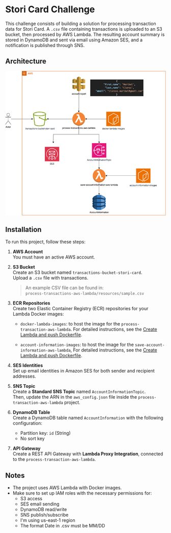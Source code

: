 # Stori Card Challenge

This challenge consists of building a solution for processing transaction data for Stori Card. A `.csv` file containing transactions is uploaded to an S3 bucket, then processed by AWS Lambda. The resulting account summary is stored in DynamoDB and sent via email using Amazon SES, and a notification is published through SNS.

## Architecture

![Architecture](process-transactions-aws-lambda/resources/img/architecture.png)


## Installation

To run this project, follow these steps:

1. **AWS Account**  
   You must have an active AWS account.

2. **S3 Bucket**  
   Create an S3 bucket named `transactions-bucket-stori-card`.  
   Upload a `.csv` file with transactions.
   > An example CSV file can be found in:  
   > `process-transactions-aws-lambda/resources/sample.csv`

3. **ECR Repositories**  
   Create two Elastic Container Registry (ECR) repositories for your Lambda Docker images:

    - `docker-lambda-images`: to host the image for the `process-transaction-aws-lambda`. For detailed instructions, see the [Create Lambda and push Dockerfile](./process-transactions-aws-lambda/README.md).

     - `account-information-images`: to host the image for the `save-account-information-aws-lambda`, For detailed instructions, see the [Create Lambda and push Dockerfile](./save-account-information-aws-lambda/README.md). 

4. **SES Identities**  
   Set up email identities in Amazon SES for both sender and recipient addresses.

5. **SNS Topic**  
   Create a **Standard SNS Topic** named `AccountInformationTopic`.  
   Then, update the ARN in the `aws_config.json` file inside the `process-transaction-aws-lambda` project.

6. **DynamoDB Table**  
   Create a DynamoDB table named `AccountInformation` with the following configuration:

    - Partition key: `id` (String)
    - No sort key

7. **API Gateway**  
   Create a REST API Gateway with **Lambda Proxy Integration**, connected to the `process-transaction-aws-lambda`.

## Notes

- The project uses AWS Lambda with Docker images.
- Make sure to set up IAM roles with the necessary permissions for:
    - S3 access
    - SES email sending
    - DynamoDB read/write
    - SNS publish/subscribe
    - I'm using us-east-1 region
    - The format Date in .csv must be MM/DD
